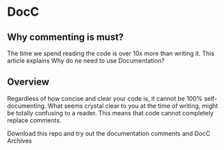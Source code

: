 # DocC

## Why commenting is must?

The time we spend reading the code is over 10x more than writing it. This article explains Why do ne need to use Documentation?


## Overview

Regardless of how concise and clear your code is, it cannot be 100% self-documenting. What seems crystal clear to you at the time of writing, might be totally confusing to a reader. This means that code cannot completely replace comments.

Download this repo and try out the documentation comments and DocC Archives
